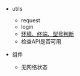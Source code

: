 - utils
	- request
	- login
	- [环境、终端、型号判断](https://uniapp.dcloud.io/frame?id=%e8%bf%90%e8%a1%8c%e7%8e%af%e5%a2%83%e5%88%a4%e6%96%ad)
	- 检查API是否可用

- 组件
	- 无网络状态